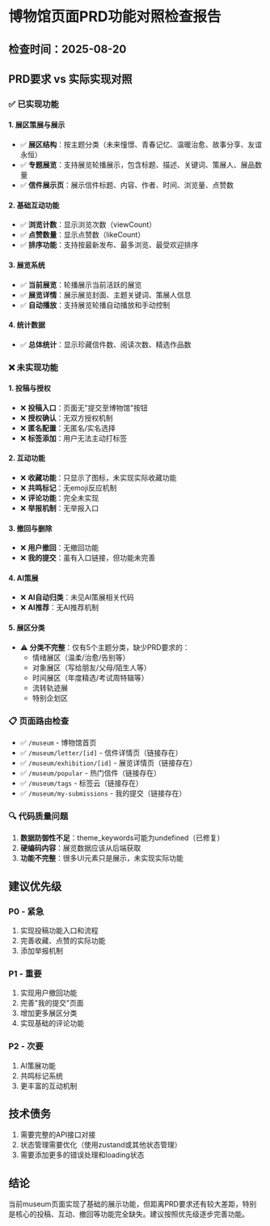# 博物馆页面PRD功能对照检查报告

## 检查时间：2025-08-20

## PRD要求 vs 实际实现对照

### ✅ 已实现功能

#### 1. 展区策展与展示
- ✅ **展区结构**：按主题分类（未来憧憬、青春记忆、温暖治愈、故事分享、友谊永恒）
- ✅ **专题展览**：支持展览轮播展示，包含标题、描述、关键词、策展人、展品数量
- ✅ **信件展示页**：展示信件标题、内容、作者、时间、浏览量、点赞数

#### 2. 基础互动功能
- ✅ **浏览计数**：显示浏览次数（viewCount）
- ✅ **点赞数量**：显示点赞数（likeCount）
- ✅ **排序功能**：支持按最新发布、最多浏览、最受欢迎排序

#### 3. 展览系统
- ✅ **当前展览**：轮播展示当前活跃的展览
- ✅ **展览详情**：展示展览封面、主题关键词、策展人信息
- ✅ **自动播放**：支持展览轮播自动播放和手动控制

#### 4. 统计数据
- ✅ **总体统计**：显示珍藏信件数、阅读次数、精选作品数

### ❌ 未实现功能

#### 1. 投稿与授权
- ❌ **投稿入口**：页面无"提交至博物馆"按钮
- ❌ **授权确认**：无双方授权机制
- ❌ **匿名配置**：无匿名/实名选择
- ❌ **标签添加**：用户无法主动打标签

#### 2. 互动功能
- ❌ **收藏功能**：只显示了图标，未实现实际收藏功能
- ❌ **共鸣标记**：无emoji反应机制
- ❌ **评论功能**：完全未实现
- ❌ **举报机制**：无举报入口

#### 3. 撤回与删除
- ❌ **用户撤回**：无撤回功能
- ❌ **我的提交**：虽有入口链接，但功能未完善

#### 4. AI策展
- ❌ **AI自动归类**：未见AI策展相关代码
- ❌ **AI推荐**：无AI推荐机制

#### 5. 展区分类
- ⚠️ **分类不完整**：仅有5个主题分类，缺少PRD要求的：
  - 情绪展区（温柔/治愈/告别等）
  - 对象展区（写给朋友/父母/陌生人等）
  - 时间展区（年度精选/考试周特辑等）
  - 流转轨迹展
  - 特别企划区

### 📋 页面路由检查
- ✅ `/museum` - 博物馆首页
- ✅ `/museum/letter/[id]` - 信件详情页（链接存在）
- ✅ `/museum/exhibition/[id]` - 展览详情页（链接存在）
- ✅ `/museum/popular` - 热门信件（链接存在）
- ✅ `/museum/tags` - 标签云（链接存在）
- ✅ `/museum/my-submissions` - 我的提交（链接存在）

### 🔍 代码质量问题
1. **数据防御性不足**：theme_keywords可能为undefined（已修复）
2. **硬编码内容**：展览数据应该从后端获取
3. **功能不完整**：很多UI元素只是展示，未实现实际功能

## 建议优先级

### P0 - 紧急
1. 实现投稿功能入口和流程
2. 完善收藏、点赞的实际功能
3. 添加举报机制

### P1 - 重要
1. 实现用户撤回功能
2. 完善"我的提交"页面
3. 增加更多展区分类
4. 实现基础的评论功能

### P2 - 次要
1. AI策展功能
2. 共鸣标记系统
3. 更丰富的互动机制

## 技术债务
1. 需要完整的API接口对接
2. 状态管理需要优化（使用zustand或其他状态管理）
3. 需要添加更多的错误处理和loading状态

## 结论
当前museum页面实现了基础的展示功能，但距离PRD要求还有较大差距，特别是核心的投稿、互动、撤回等功能完全缺失。建议按照优先级逐步完善功能。